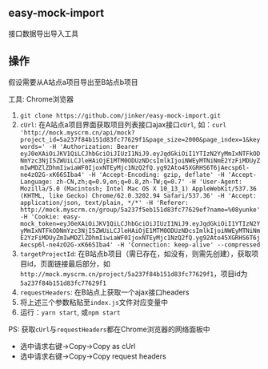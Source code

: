 ## easy-mock-import
接口数据导出导入工具

## 操作
假设需要从A站点a项目导出至B站点b项目

工具: Chrome浏览器

1. `git clone https://github.com/jinker/easy-mock-import.git`
2. `cUrl`: 在A站点a项目界面获取项目列表接口ajax接口`cUrl`, 如：`curl 'http://mock.myscrm.cn/api/mock?project_id=5a237f84b151d83fc77629f1&page_size=2000&page_index=1&keywords=' -H 'Authorization: Bearer eyJ0eXAiOiJKV1QiLCJhbGciOiJIUzI1NiJ9.eyJqdGkiOiI1YTIzN2YyMmIxNTFkODNmYzc3NjI5ZWUiLCJleHAiOjE1MTM0ODUzNDcsImlkIjoiNWEyMTNiNmE2YzFiMDUyZmIwMDZlZDhmIiwiaWF0IjoxNTEyMjc1NzQ2fQ.yg92Ato45XGRHS6T6jAecsp6l-ne4zO2G-xK66SIba4' -H 'Accept-Encoding: gzip, deflate' -H 'Accept-Language: zh-CN,zh;q=0.9,en;q=0.8,zh-TW;q=0.7' -H 'User-Agent: Mozilla/5.0 (Macintosh; Intel Mac OS X 10_13_1) AppleWebKit/537.36 (KHTML, like Gecko) Chrome/62.0.3202.94 Safari/537.36' -H 'Accept: application/json, text/plain, */*' -H 'Referer: http://mock.myscrm.cn/group/5a237f5eb151d83fc77629ef?name=%08yunke' -H 'Cookie: easy-mock_token=eyJ0eXAiOiJKV1QiLCJhbGciOiJIUzI1NiJ9.eyJqdGkiOiI1YTIzN2YyMmIxNTFkODNmYzc3NjI5ZWUiLCJleHAiOjE1MTM0ODUzNDcsImlkIjoiNWEyMTNiNmE2YzFiMDUyZmIwMDZlZDhmIiwiaWF0IjoxNTEyMjc1NzQ2fQ.yg92Ato45XGRHS6T6jAecsp6l-ne4zO2G-xK66SIba4' -H 'Connection: keep-alive' --compressed`
3. `targetProjectId`: 在B站点b项目（需已存在，如没有，则需先创建），获取项目id，页面链接最后部分，如`http://mock.myscrm.cn/project/5a237f84b151d83fc77629f1`，项目id为`5a237f84b151d83fc77629f1`
4. `requestHeaders`: 在B站点上获取一个ajax接口headers
5. 将上述三个参数粘贴至`index.js`文件对应变量中
6. 运行：`yarn start`, 或`npm start`

PS: 获取`cUrl`与`requestHeaders`都在Chrome浏览器的网络面板中
- 选中请求右键->Copy->Copy as cUrl
- 选中请求右键->Copy->Copy request headers
